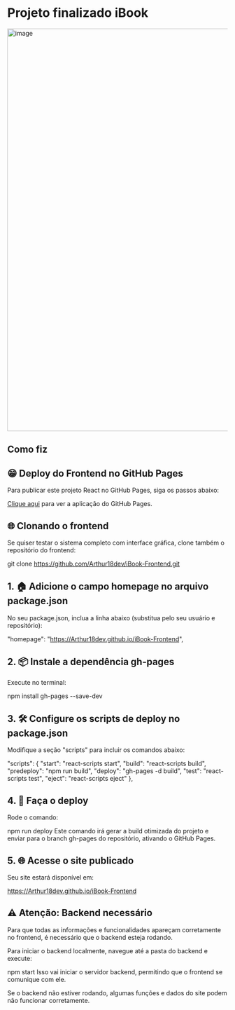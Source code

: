 # Projeto finalizado iBook

<img width="1896" height="919" alt="image" src="https://github.com/user-attachments/assets/6c632476-10af-4e26-8d5e-f6975fac56fb" />


## Como fiz

## 😁 Deploy do Frontend no GitHub Pages
Para publicar este projeto React no GitHub Pages, siga os passos abaixo:

[Clique aqui](https://arthur18dev.github.io/iBook-Frontend/) para ver a aplicação do GitHub Pages.

## 🌐 Clonando o frontend
Se quiser testar o sistema completo com interface gráfica, clone também o repositório do frontend:

git clone https://github.com/Arthur18dev/iBook-Frontend.git


## 1. 🏠 Adicione o campo homepage no arquivo package.json
No seu package.json, inclua a linha abaixo (substitua pelo seu usuário e repositório):

"homepage": "https://Arthur18dev.github.io/iBook-Frontend",


## 2. 📦 Instale a dependência gh-pages
Execute no terminal:

npm install gh-pages --save-dev


## 3. 🛠️ Configure os scripts de deploy no package.json
Modifique a seção "scripts" para incluir os comandos abaixo:

"scripts": {
  "start": "react-scripts start",
  "build": "react-scripts build",
  "predeploy": "npm run build",
  "deploy": "gh-pages -d build",
  "test": "react-scripts test",
  "eject": "react-scripts eject"
},


## 4. 🚩 Faça o deploy
Rode o comando:

npm run deploy
Este comando irá gerar a build otimizada do projeto e enviar para o branch gh-pages do repositório, ativando o GitHub Pages.

## 5. 🌐 Acesse o site publicado
Seu site estará disponível em:

https://Arthur18dev.github.io/iBook-Frontend


## ⚠️ Atenção: Backend necessário
Para que todas as informações e funcionalidades apareçam corretamente no frontend, é necessário que o backend esteja rodando.

Para iniciar o backend localmente, navegue até a pasta do backend e execute:

npm start
Isso vai iniciar o servidor backend, permitindo que o frontend se comunique com ele.

Se o backend não estiver rodando, algumas funções e dados do site podem não funcionar corretamente.
